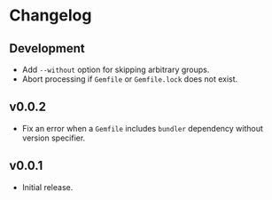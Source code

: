 # Changelog

## Development

* Add `--without` option for skipping arbitrary groups.
* Abort processing if `Gemfile` or `Gemfile.lock` does not exist.

## v0.0.2

* Fix an error when a `Gemfile` includes `bundler` dependency without version specifier.

## v0.0.1

* Initial release.
